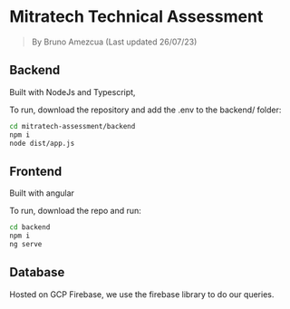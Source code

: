 # Mitratech Technical Assessment

> By Bruno Amezcua (Last updated 26/07/23)

## Backend

Built with NodeJs and Typescript,

To run, download the repository and add the .env to the backend/ folder:

```bash
cd mitratech-assessment/backend
npm i
node dist/app.js
```

## Frontend

Built with angular

To run, download the repo and run:

```bash
cd backend
npm i
ng serve
```

## Database

Hosted on GCP Firebase, we use the firebase library to do our queries.